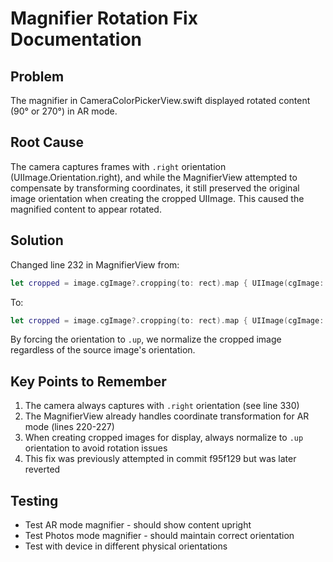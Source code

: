# Magnifier Rotation Fix Documentation

## Problem
The magnifier in CameraColorPickerView.swift displayed rotated content (90° or 270°) in AR mode.

## Root Cause
The camera captures frames with `.right` orientation (UIImage.Orientation.right), and while the MagnifierView attempted to compensate by transforming coordinates, it still preserved the original image orientation when creating the cropped UIImage. This caused the magnified content to appear rotated.

## Solution
Changed line 232 in MagnifierView from:
```swift
let cropped = image.cgImage?.cropping(to: rect).map { UIImage(cgImage: $0, scale: image.scale, orientation: image.imageOrientation) } ?? image
```

To:
```swift
let cropped = image.cgImage?.cropping(to: rect).map { UIImage(cgImage: $0, scale: image.scale, orientation: .up) } ?? image
```

By forcing the orientation to `.up`, we normalize the cropped image regardless of the source image's orientation.

## Key Points to Remember
1. The camera always captures with `.right` orientation (see line 330)
2. The MagnifierView already handles coordinate transformation for AR mode (lines 220-227)
3. When creating cropped images for display, always normalize to `.up` orientation to avoid rotation issues
4. This fix was previously attempted in commit f95f129 but was later reverted

## Testing
- Test AR mode magnifier - should show content upright
- Test Photos mode magnifier - should maintain correct orientation
- Test with device in different physical orientations